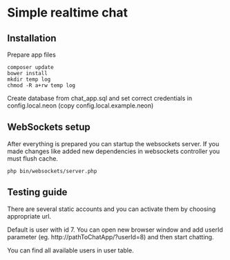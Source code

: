Simple realtime chat
=================


Installation
------------

Prepare app files

	composer update
	bower install
	mkdir temp log 
	chmod -R a+rw temp log
	
Create database from chat_app.sql and set correct credentials in config.local.neon (copy config.local.example.neon)


WebSockets setup
----------------

After everything is prepared you can startup the websockets server. If you made changes like added new dependencies in websockets controller you must flush cache.

	php bin/websockets/server.php


Testing guide
----------------

There are several static accounts and you can activate them by choosing appropriate url.

Default is user with id 7. You can open new browser window and add userId parameter (eg. http://pathToChatApp/?userId=8) and then start chatting.

You can find all available users in user table.